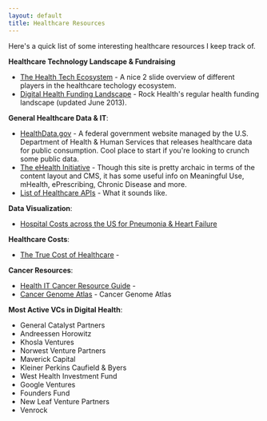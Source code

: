 ```yaml
---
layout: default
title: Healthcare Resources
---
```


Here's a quick list of some interesting healthcare resources I keep track of.

**Healthcare Technology Landscape & Fundraising**

 - [The Health Tech Ecosystem](http://www.slideshare.net/wendombrowski/the-health-tech-ecosystem-24011408/) - A nice 2 slide overview of different players in the healthcare techology ecosystem.
 - [Digital Health Funding Landscape](http://www.slideshare.net/RockHealth/2013-midyear-digital-health-funding-by-rockhealth-23728823 ) - Rock Health's regular health funding landscape (updated June 2013).

**General Healthcare Data & IT**:

 - [HealthData.gov](http://healthdata.gov/) - A federal government website managed by the U.S. Department of Health & Human Services that releases healthcare data for public consumption. Cool place to start if you're looking to crunch some public data.
 - [The eHealth Initiative](http://www.ehidc.org/) - Though this site is pretty archaic in terms of the content layout and CMS, it has some useful info on Meaningful Use, mHealth, ePrescribing, Chronic Disease and more.
 - [List of Healthcare APIs](http://health2api.com/) - What it sounds like.

 **Data Visualization**:

 - [Hospital Costs across the US for Pneumonia & Heart Failure](http://infovis.kitware.com/hospital-costs/)

 **Healthcare Costs**:

 - [The True Cost of Healthcare](http://truecostofhealthcare.org/) -

 **Cancer Resources**:

 - [Health IT Cancer Resource Guide](http://www.ehidc.org/health-it-cancer-resource.html) -
 - [Cancer Genome Atlas](http://cancergenome.nih.gov/) - Cancer Genome Atlas

 **Most Active VCs in Digital Health**:

 - General Catalyst Partners
 - Andreessen Horowitz
 - Khosla Ventures
 - Norwest Venture Partners
 - Maverick Capital
 - Kleiner Perkins Caufield & Byers
 - West Health Investment Fund
 - Google Ventures
 - Founders Fund
 - New Leaf Venture Partners
 - Venrock
